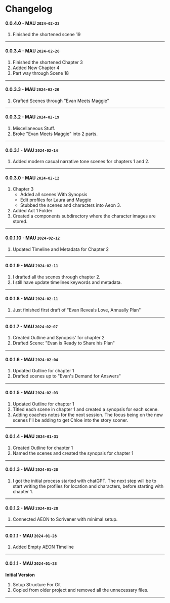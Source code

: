# Changelog

#### 0.0.4.0 - MAU `2024-02-23`
1. Finished the shortened scene 19
----

#### 0.0.3.4 - MAU `2024-02-20`
1. Finished the shortened Chapter 3
2. Added New Chapter 4
3. Part way through Scene 18
----

#### 0.0.3.3 - MAU `2024-02-20`
1. Crafted Scenes through "Evan Meets Maggie"
----

#### 0.0.3.2 - MAU `2024-02-19`
1. Miscellaneous Stuff.
2. Broke "Evan Meets Maggie" into 2 parts.
----

#### 0.0.3.1 - MAU `2024-02-14`
1. Added modern casual narrative tone scenes for chapters 1 and 2.
----

#### 0.0.3.0 - MAU `2024-02-12`
1. Chapter 3
	- Added all scenes With Synopsis
	- Edit profiles for Laura and Maggie
	- Stubbed the scenes and characters into Aeon 3.
2. Added Act 1 Folder	
3. Created a components subdirectory where the character images are stored.
----

#### 0.0.1.10 - MAU `2024-02-12`
1. Updated Timeline and Metadata for Chapter 2
----

#### 0.0.1.9 - MAU `2024-02-11`
1. I drafted all the scenes through chapter 2.
2. I still have update timelines keywords and metadata.
----

#### 0.0.1.8 - MAU `2024-02-11`
1. Just finished first draft of "Evan Reveals Love, Annually Plan"
----

#### 0.0.1.7 - MAU `2024-02-07`
1. Created Outline and Synopsis' for chapter 2
2. Drafted Scene: "Evan is Ready to Share his Plan"
----

#### 0.0.1.6 - MAU `2024-02-04`
1. Updated Outline for chapter 1
2. Drafted scenes up to "Evan's Demand for Answers"
----

#### 0.0.1.5 - MAU `2024-02-03`
1. Updated Outline for chapter 1
2. Titled each scene in chapter 1 and created a synopsis for each scene.
3. Adding coaches notes for the next session. The focus being on the new scenes I'll be adding to get Chloe into the story sooner.
----

#### 0.0.1.4 - MAU `2024-01-31`
1. Created Outline for chapter 1
2. Named the scenes and created the synopsis for chapter 1
----

#### 0.0.1.3 - MAU `2024-01-28`
1. I got the initial process started with chatGPT. The next step will be to start writing the profiles for location and characters, before starting with chapter 1.
----

#### 0.0.1.2 - MAU `2024-01-28`
1. Connected AEON to Scrivener with minimal setup.
----

#### 0.0.1.1 - MAU `2024-01-28`
1. Added Empty AEON Timeline 
----

#### 0.0.1.1 - MAU `2024-01-28`

**Initial Version** 

1. Setup Structure For Git
2. Copied from older project and removed all the unnecessary files.
----

